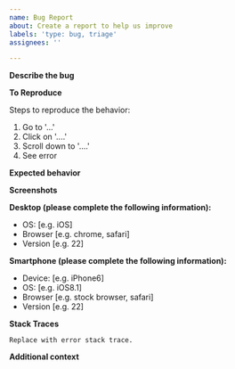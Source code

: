 ```yaml
---
name: Bug Report
about: Create a report to help us improve
labels: 'type: bug, triage'
assignees: ''

---
```


<!--
  - Thanks for opening an issue for us!  Before you open an issue,
  - please check if a similar issue exists or has been closed before.
  -
  - If you're asking a question about how to use Blockly in your application,
  - please ask questions on the mailing list, instead of filing issues:
  -       https://groups.google.com/forum/#!forum/blockly
  -->

**Describe the bug**

<!-- A clear and concise description of what the bug is. -->

**To Reproduce**

<!-- Explain what someone needs to do in order to see what's described above -->
Steps to reproduce the behavior:
1. Go to '...'
2. Click on '....'
3. Scroll down to '....'
4. See error

**Expected behavior**

<!-- A clear and concise description of what you expected to happen. -->

**Screenshots**

<!-- If applicable, add screenshots to help explain your problem. -->

**Desktop (please complete the following information):**
 - OS: [e.g. iOS]
 - Browser [e.g. chrome, safari]
 - Version [e.g. 22]

**Smartphone (please complete the following information):**
 - Device: [e.g. iPhone6]
 - OS: [e.g. iOS8.1]
 - Browser [e.g. stock browser, safari]
 - Version [e.g. 22]

**Stack Traces**

<!-- Please open up the console.  If you see any Blockly-related errors,
  -        paste them between the quotes below.
  -
  - Ignore any instances of...
  - "Uncaught (in promise) DOMException: The play() request was interrupted by a call to pause()."
  -->

```
Replace with error stack trace.
```

**Additional context**

<!-- Add any other context about the problem here. -->

